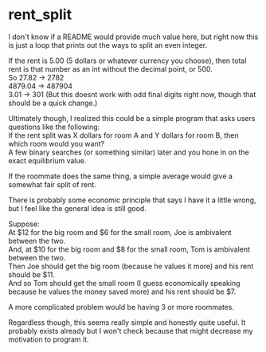 # rent_split
I don't know if a README would provide much value here, but right now this is just a loop that prints out the ways to split an even integer.

If the rent is 5.00 (5 dollars or whatever currency you choose), then total rent is that number as an int without the decimal point, or 500.  
So 27.82 -> 2782  
4879.04 -> 487904  
3.01 -> 301 (But this doesnt work with odd final digits right now, though that should be a quick change.)  

Ultimately though, I realized this could be a simple program that asks users questions like the following:  
If the rent split was X dollars for room A and Y dollars for room B, then which room would you want?  
A few binary searches (or something similar) later and you hone in on the exact equilibrium value.

If the roommate does the same thing, a simple average would give a somewhat fair split of rent.

There is probably some economic principle that says I have it a little wrong, but I feel like the general idea is still good.

Suppose:  
At $12 for the big room and $6 for the small room, Joe is ambivalent between the two.  
And, at $10 for the big room and $8 for the small room, Tom is ambivalent between the two.  
Then Joe should get the big room (because he values it more) and his rent should be $11.  
And so Tom should get the small room (I guess economically speaking because he values the money saved more) and his rent should be $7.  

A more complicated problem would be having 3 or more roommates.

Regardless though, this seems really simple and honestly quite useful. It probably exists already but I won't check because that might decrease my motivation to program it.
